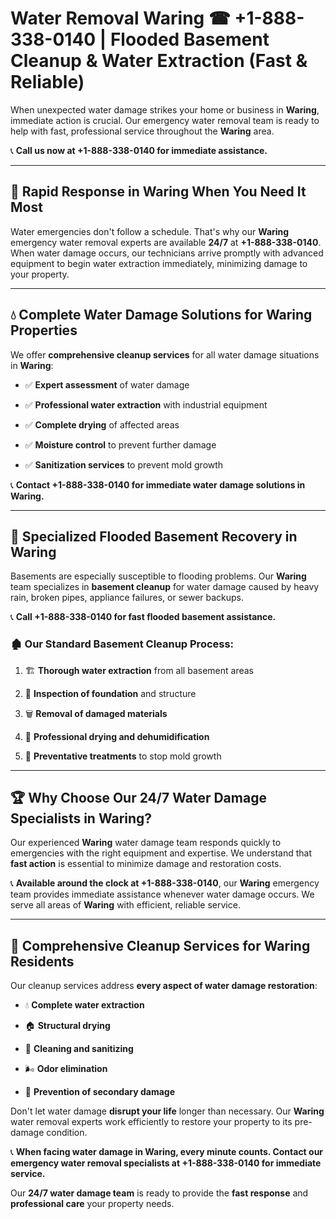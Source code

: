 # Water Removal Waring ☎ +1-888-338-0140 | Flooded Basement Cleanup & Water Extraction (Fast & Reliable)

When unexpected water damage strikes your home or business in **Waring**, immediate action is crucial. Our emergency water removal team is ready to help with fast, professional service throughout the **Waring** area. 

📞 **Call us now at +1-888-338-0140 for immediate assistance.**
---
## 🚀 Rapid Response in Waring When You Need It Most
Water emergencies don't follow a schedule. That's why our **Waring** emergency water removal experts are available **24/7** at **+1-888-338-0140**. When water damage occurs, our technicians arrive promptly with advanced equipment to begin water extraction immediately, minimizing damage to your property.
---
## 💧 Complete Water Damage Solutions for Waring Properties
We offer **comprehensive cleanup services** for all water damage situations in **Waring**:
- ✅ **Expert assessment** of water damage  
- ✅ **Professional water extraction** with industrial equipment  
- ✅ **Complete drying** of affected areas  
- ✅ **Moisture control** to prevent further damage  
- ✅ **Sanitization services** to prevent mold growth  
📞 **Contact +1-888-338-0140 for immediate water damage solutions in Waring.**
---
## 🌊 Specialized Flooded Basement Recovery in Waring
Basements are especially susceptible to flooding problems. Our **Waring** team specializes in **basement cleanup** for water damage caused by heavy rain, broken pipes, appliance failures, or sewer backups. 
📞 **Call +1-888-338-0140 for fast flooded basement assistance.**
### 🏚️ Our Standard Basement Cleanup Process:
1. 🏗️ **Thorough water extraction** from all basement areas  
2. 🔎 **Inspection of foundation** and structure  
3. 🗑️ **Removal of damaged materials**  
4. 💨 **Professional drying and dehumidification**  
5. 🚫 **Preventative treatments** to stop mold growth  
---
## 🏆 Why Choose Our 24/7 Water Damage Specialists in Waring?
Our experienced **Waring** water damage team responds quickly to emergencies with the right equipment and expertise. We understand that **fast action** is essential to minimize damage and restoration costs.
📞 **Available around the clock at +1-888-338-0140**, our **Waring** emergency team provides immediate assistance whenever water damage occurs. We serve all areas of **Waring** with efficient, reliable service.
---
## 🧹 Comprehensive Cleanup Services for Waring Residents
Our cleanup services address **every aspect of water damage restoration**:
- 💧 **Complete water extraction**  
- 🏠 **Structural drying**  
- 🧼 **Cleaning and sanitizing**  
- 🌬️ **Odor elimination**  
- 🚫 **Prevention of secondary damage**  
Don't let water damage **disrupt your life** longer than necessary. Our **Waring** water removal experts work efficiently to restore your property to its pre-damage condition.
📞 **When facing water damage in Waring, every minute counts. Contact our emergency water removal specialists at +1-888-338-0140 for immediate service.**
Our **24/7 water damage team** is ready to provide the **fast response** and **professional care** your property needs.
